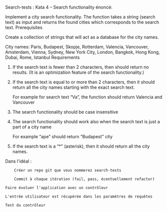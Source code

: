 Search-tests : 
Kata 4 – Search functionality
énoncé:

Implement a city search functionality. The function takes a string (search text) as input and returns the found cities which corresponds to the search text.
Prerequisites

Create a collection of strings that will act as a database for the city names.

City names: Paris, Budapest, Skopje, Rotterdam, Valencia, Vancouver, Amsterdam, Vienna, Sydney, New York City, London, Bangkok, Hong Kong, Dubai, Rome, Istanbul
Requirements

1. If the search text is fewer than 2 characters, then should return no results. (It is an optimization feature of the search functionality.)

2. If the search text is equal to or more than 2 characters, then it should return all the city names starting with the exact search text.

    For example for search text “Va”, the function should return Valencia and Vancouver

3. The search functionality should be case insensitive

4. The search functionality should work also when the search text is just a part of a city name

    For example “ape” should return “Budapest” city

5. If the search text is a “*” (asterisk), then it should return all the city names.

Dans l'idéal : 

        Créer un repo git que vous nommerez search-tests

        Commit à chaque itération (fail, pass, écentuellement refactor)

    Faire évoluer l'application avec un contrôleur

    L'entrée utilisateur est récupérée dans les paramètres de requêtes

    Test du contrôleur
